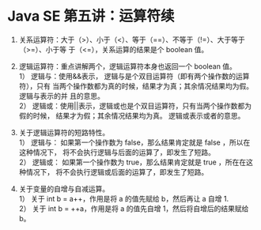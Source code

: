 # Java SE 第五讲：运算符续
1. 关系运算符：大于（>）、小于（<）、等于（==）、不等于（!=）、大于等于（>=）、小于等 于（<=），关系运算的结果是个 boolean 值。


2. 逻辑运算符：重点讲解两个，逻辑运算符本身也返回一个 boolean 值。         
   1） 逻辑与：使用&&表示， 逻辑与是个双目运算符（即有两个操作数的运算符），只有 当两个操作数都为真的时候，结果才为真；其余情况结果均为假。 逻辑与表示的并 且的意思。      
   2） 逻辑或：使用||表示，逻辑或也是个双目运算符，只有当两个操作数都为假的时候， 结果才为假；其余情况结果均为真。 逻辑或表示或者的意思。


3. 关于逻辑运算符的短路特性。      
   1） 逻辑与： 如果第一个操作数为 false，那么结果肯定就是 false ，所以在这种情况下， 将不会执行逻辑与后面的运算了，即发生了短路。        
   2） 逻辑或： 如果第一个操作数为 true，那么结果肯定就是 true ，所在在这种情况下， 将不会执行逻辑或后面的运算了，即发生了短路。


4. 关于变量的自增与自减运算。        
   1） 关于 int b = a++，作用是将 a 的值先赋给 b，然后再让 a  自增 1.        
   2） 关于 int b = ++a，作用是将 a 的值先自增 1，然后将自增后的结果赋给 b。        
